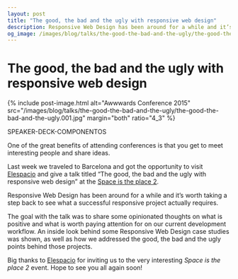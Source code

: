 ```yaml
---
layout: post
title: "The good, the bad and the ugly with responsive web design"
description: Responsive Web Design has been around for a while and it’s worth taking a step back to see what a successful responsive project actually requires.
og_image: /images/blog/talks/the-good-the-bad-and-the-ugly/the-good-the-bad-and-the-ugly.001.jpg
---
```


# The good, the bad and the ugly with responsive web design

{% include post-image.html alt="Awwwards Conference 2015" src="/images/blog/talks/the-good-the-bad-and-the-ugly/the-good-the-bad-and-the-ugly.001.jpg" margin="both" ratio="4_3" %}

SPEAKER-DECK-COMPONENTOS

One of the great benefits of attending conferences is that you get to meet interesting people and share ideas.

Last week we traveled to Barcelona and got the opportunity to visit [Elespacio](http://www.elespacio.net/) and give a talk titled “The good, the bad and the ugly with responsive web design” at the [Space is the place 2](https://www.facebook.com/elespacio.net/posts/930710413629827).

Responsive Web Design has been around for a while and it’s worth taking a step back to see what a successful responsive project actually requires.

The goal with the talk was to share some opinionated thoughts on what is positive and what is worth paying attention for on our current development workflow. An inside look behind some Responsive Web Design case studies was shown, as well as how we addressed the good, the bad and the ugly points behind those projects.

Big thanks to [Elespacio](http://www.elespacio.net/) for inviting us to the very interesting *Space is the place 2* event. Hope to see you all again soon!